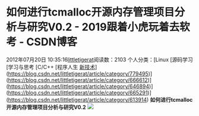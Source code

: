 # 如何进行tcmalloc开源内存管理项目分析与研究V0.2 - 2019跟着小虎玩着去软考 - CSDN博客
2012年07月20日 10:35:16[littletigerat](https://me.csdn.net/littletigerat)阅读数：2103
个人分类：[Linux																[源码学习																[学习与思考																[C/C++																[程序人生																[新技术](https://blog.csdn.net/littletigerat/article/category/669373)](https://blog.csdn.net/littletigerat/article/category/779495)](https://blog.csdn.net/littletigerat/article/category/666612)](https://blog.csdn.net/littletigerat/article/category/646894)](https://blog.csdn.net/littletigerat/article/category/665291)](https://blog.csdn.net/littletigerat/article/category/613914)
**如何进行tcmalloc开源内存管理项目分析与研究V0.2**
![](https://img-my.csdn.net/uploads/201207/20/1342752154_8631.jpg)
